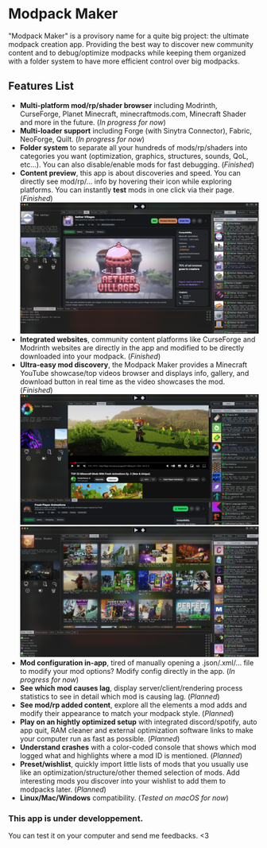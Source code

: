 # Modpack Maker
"Modpack Maker" is a provisory name for a quite big project: the ultimate modpack creation app. Providing the best way to discover new community content and to debug/optimize modpacks while keeping them organized with a folder system to have more efficient control over big modpacks.

## Features List
- **Multi-platform mod/rp/shader browser** including Modrinth, CurseForge, Planet Minecraft, minecraftmods.com, Minecraft Shader and more in the future. (*In progress for now*)
- **Multi-loader support** including Forge (with Sinytra Connector), Fabric, NeoForge, Quilt. (*In progress for now*)
- **Folder system** to separate all your hundreds of mods/rp/shaders into categories you want (optimization, graphics, structures, sounds, QoL, etc...). You can also disable/enable mods for fast debugging. (*Finished*)
- **Content preview**, this app is about discoveries and speed. You can directly see mod/rp/... info by hovering their icon while exploring platforms. You can instantly **test** mods in one click via their page. (*Finished*)
![Early Screenshot](/readme/early-integrated-website.png)
- **Integrated websites**, community content platforms like CurseForge and Modrinth websites are directly in the app and modified to be directly downloaded into your modpack. (*Finished*)
- **Ultra-easy mod discovery**, the Modpack Maker provides a Minecraft YouTube showcase/top videos browser and displays info, gallery, and download button in real time as the video showcases the mod. (*Finished*)
![Early Screenshot](/readme/early-texturepack-youtube-showcase.png)
![Early Screenshot](/readme/early-youtube-browser.png)
- **Mod configuration in-app**, tired of manually opening a .json/.xml/... file to modify your mod options? Modify config directly in the app. (*In progress for now*)
- **See which mod causes lag**, display server/client/rendering process statistics to see in detail which mod is causing lag. (*Planned*)
- **See mod/rp added content**, explore all the elements a mod adds and modify their appearance to match your modpack style. (*Planned*)
- **Play on an hightly optimized setup** with integrated discord/spotify, auto app quit, RAM cleaner and external optimization software links to make your computer run as fast as possible. (*Planned*)
- **Understand crashes** with a color-coded console that shows which mod logged what and highlights where a mod ID is mentioned. (*Planned*)
- **Preset/wishlist**, quickly import little lists of mods that you usually use like an optimization/structure/other themed selection of mods. Add interesting mods you discover into your wishlist to add them to modpacks later. (*Planned*)
- **Linux/Mac/Windows** compatibility. (*Tested on macOS for now*)

### This app is under developpement.
You can test it on your computer and send me feedbacks. <3
